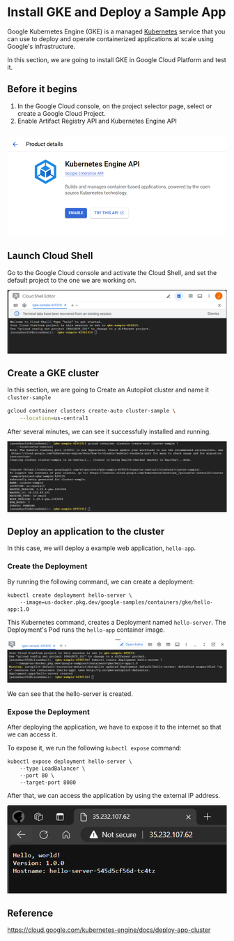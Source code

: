 # Install GKE and Deploy a Sample App

Google Kubernetes Engine (GKE) is a managed [Kubernetes](https://kubernetes.io/) service that you can use to deploy and operate containerized applications at scale using Google's infrastructure. 

In this section, we are going to install GKE in Google Cloud Platform and test it.

## Before it begins

1. In the Google Cloud console, on the project selector page, select or create a Google Cloud Project.
2. Enable Artifact Registry API and Kubernetes Engine API

## ![Screenshot1](../../images/Install_GKE/Screenshot1.png)

## Launch Cloud Shell

Go to the Google Cloud console and activate the Cloud Shell, and set the default project to the one we are working on.

![Lauchshell](../../images/Install_GKE/Lauchshell.png)

## Create a GKE cluster

In this section, we are going to Create an Autopilot cluster and name it `cluster-sample`

```sh
gcloud container clusters create-auto cluster-sample \
    --location=us-central1
```

After several minutes, we can see it successfully installed and running.

![installsuccess](../../images/Install_GKE/installsuccess.png)

## Deploy an application to the cluster

In this case, we will deploy a example web application, `hello-app`.

### Create the Deployment

By running the following command, we can create a deployment:

```
kubectl create deployment hello-server \
    --image=us-docker.pkg.dev/google-samples/containers/gke/hello-app:1.0
```

This Kubernetes command, creates a Deployment named `hello-server`. The Deployment's Pod runs the `hello-app` container image.

![deployhello](../../images/Install_GKE/deployhello.png)

We can see that the hello-server is created.

### Expose the Deployment

After deploying the application, we have to expose it to the internet so that we can access it.

To expose it, we run the following `kubectl expose` command:

```
kubectl expose deployment hello-server \
    --type LoadBalancer \
    --port 80 \
    --target-port 8080
```

After that, we can access the application by using the external IP address.

![website](../../images/Install_GKE/website.png)



## Reference

https://cloud.google.com/kubernetes-engine/docs/deploy-app-cluster
